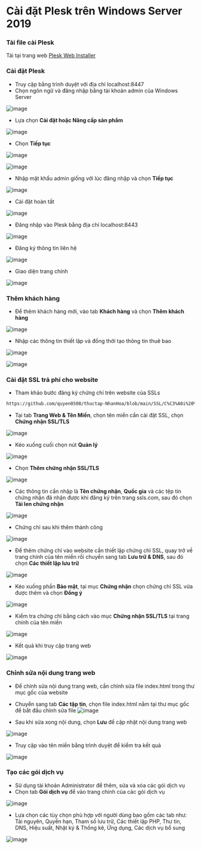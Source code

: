 # Cài đặt Plesk trên Windows Server 2019
### Tải file cài Plesk
Tải tại trang web [Plesk Web Installer](https://get.plesk.com/)

### Cài đặt Plesk
- Truy cập bằng trình duyệt với địa chỉ localhost:8447
- Chọn ngôn ngữ và đăng nhập bằng tài khoản admin của Windows Server

![image](./image/Plesk%201.png)
- Lựa chọn **Cài đặt hoặc Nâng cấp sản phẩm**

![image](./image/Plesk%202.png)
- Chọn **Tiếp tục**

![image](./image/Plesk%203.png)

![image](./image/Plesk%204.png)

- Nhập mật khẩu admin giống với lúc đăng nhập và chọn **Tiếp tục**

![image](./image/Plesk%205.png)

- Cài đặt hoàn tất

![image](./image/Plesk%206.png)

- Đăng nhập vào Plesk bằng địa chỉ localhost:8443

![image](./image/Plesk%207.png)

- Đăng ký thông tin liên hệ

![image](./image/Plesk%208.png)

- Giao diện trang chính

![image](./image/Plesk%209.png)

### Thêm khách hàng
- Để thêm khách hàng mới, vào tab **Khách hàng** và chọn **Thêm khách hàng**

![image](./image/Plesk%2010.png)

- Nhập các thông tin thiết lập và đồng thời tạo thông tin thuê bao

![image](./image/Plesk%2011.png)

![image](./image/Plesk%2012.png)

### Cài đặt SSL trả phí cho website
- Tham khảo bước đăng ký chứng chỉ trên website của SSLs
```sh
https://github.com/quyen0508/thuctap-NhanHoa/blob/main/SSL/C%C3%A0i%20%C4%91%E1%BA%B7t%20ch%E1%BB%A9ng%20ch%E1%BB%89%20SSL%20c%C3%B3%20tr%E1%BA%A3%20ph%C3%AD.md#%C4%91%C4%83ng-k%C3%BD-ch%E1%BB%A9ng-ch%E1%BB%89-ssl-tr%C3%AAn-sslscom
```

- Tại tab **Trang Web & Tên Miền**, chọn tên miền cần cài đặt SSL, chọn **Chứng nhận SSL/TLS**

![image](./image/Plesk%2013.png)

- Kéo xuống cuối chọn nút **Quản lý**

![image](./image/Plesk%2014.png)

- Chọn **Thêm chứng nhận SSL/TLS**

![image](./image/Plesk%2015.png)

- Các thông tin cần nhập là **Tên chứng nhận**, **Quốc gia** và các tệp tin chứng nhận đã nhận được khi đăng ký trên trang ssls.com, sau đó chọn **Tải len chứng nhận**

![image](./image/Plesk%2016.png)

- Chứng chỉ sau khi thêm thành công

![image](./image/Plesk%2017.png)

- Để thêm chứng chỉ vào website cần thiết lập chứng chỉ SSL, quay trở về trang chính của tên miền rồi chuyển sang tab **Lưu trữ & DNS**, sau đó chọn **Các thiết lập lưu trữ**

![image](./image/Plesk%2018.png)

- Kéo xuống phần **Bảo mật**, tại mục **Chứng nhận** chọn chứng chỉ SSL vừa được thêm và chọn **Đồng ý**

![image](./image/Plesk%2019.png)

- Kiểm tra chứng chỉ bằng cách vào mục **Chứng nhận SSL/TLS** tại trang chính của tên miền

![image](./image/Plesk%2020.png)

- Kết quả khi truy cập trang web

![image](./image/Plesk%2021.png)

### Chỉnh sửa nội dung trang web
- Để chỉnh sửa nội dung trang web, cần chỉnh sửa file index.html trong thư mục gốc của website
- Chuyển sang tab **Các tập tin**, chọn file index.html nằm tại thư mục gốc để bắt đầu chỉnh sửa file
![image](./image/Plesk%2022.png)

- Sau khi sửa xong nội dung, chọn **Lưu** để cập nhật nội dung trang web

![image](./image/Plesk%2023.png)

- Truy cập vào tên miền bằng trình duyệt để kiểm tra kết quả

![image](./image/Plesk%2024.png)

### Tạo các gói dịch vụ
- Sử dụng tài khoản Administrator để thêm, sửa và xóa các gói dịch vụ
- Chọn tab **Gói dịch vụ** để vào trang chính của các gói dịch vụ

![image](./image/Plesk%2025.png)

- Lựa chọn các tùy chọn phù hợp với người dùng bao gồm các tab như: Tài nguyên, Quyền hạn, Tham số lưu trữ, Các thiết lập PHP, Thư tin, DNS, Hiệu suất, Nhật ký & Thống kê, Ứng dụng, Các dịch vụ bổ sung

![image](./image/Plesk%2026.png)